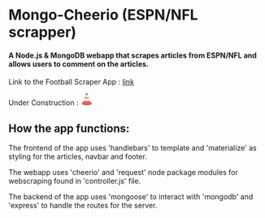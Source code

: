 # Mongo-Cheerio (ESPN/NFL scrapper)

#### A Node.js & MongoDB webapp that scrapes articles from ESPN/NFL and allows users to comment on the articles. 

Link to the Football Scraper App : [link](https://footballscraper.herokuapp.com/)

Under Construction :
![alt text](public/assets/images/cone.png "Its a crazy cone!")

## How the app functions:
The frontend of the app uses 'handlebars' to template and 'materialize' as styling for the articles, navbar and footer. 

The webapp uses 'cheerio' and 'request' node package modules for webscraping found in 'controller.js' file.

The backend of the app uses 'mongoose' to interact with 'mongodb' and 'express' to handle the routes for the server. 

